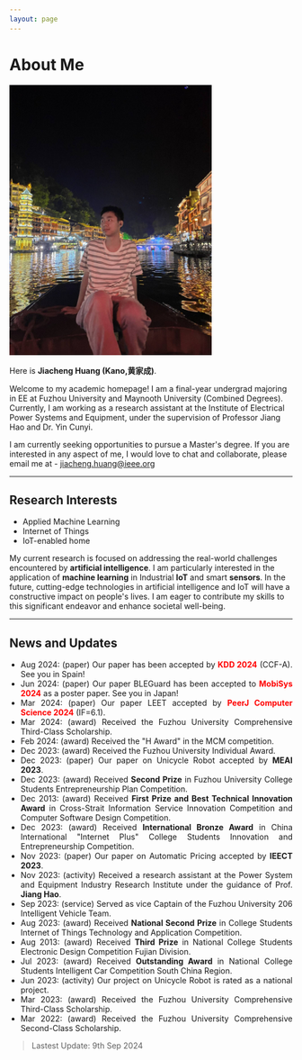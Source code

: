 ```yaml
---
layout: page
---
```


# About Me

<img src="/images/jiachenghuang.jpg" class="floatpic" width="360" height="480">

Here is **Jiacheng Huang (Kano,黄家成)**.

Welcome to my academic homepage! I am a final-year undergrad majoring in EE at Fuzhou University and Maynooth University (Combined Degrees). Currently, I am working as a research assistant at the Institute of Electrical Power Systems and Equipment, under the supervision of Professor Jiang Hao and Dr. Yin Cunyi.

I am currently seeking opportunities to pursue a Master's degree. If you are interested in any aspect of me, I would love to chat and collaborate, please email me at - jiacheng.huang@ieee.org

---

## Research Interests

- Applied Machine Learning
- Internet of Things
- IoT-enabled home

My current research is focused on addressing the real-world challenges encountered by **artificial intelligence**. I am particularly interested in the application of **machine learning** in Industrial **IoT** and smart **sensors**. In the future, cutting-edge technologies in artificial intelligence and IoT will have a constructive impact on people's lives. I am eager to contribute my skills to this significant endeavor and enhance societal well-being.

---

## News and Updates

<style>
    .timeline {
        text-align: justify;
        text-justify: inter-word;
        list-style-type: disc;
        padding-left: 20px; /* 稍微调整一下缩进 */
    }
</style>

<ul class="timeline">
    <li>Aug 2024: (paper) Our paper has been accepted by <strong><font color='red'>KDD 2024</font></strong> (CCF-A). See you in Spain!</li>
    <li>Jun 2024: (paper) Our paper BLEGuard has been accepted to <strong><font color='red'>MobiSys 2024</font></strong> as a poster paper. See you in Japan!</li>
    <li>Mar 2024: (paper) Our paper LEET accepted by <strong><font color='red'>PeerJ Computer Science 2024</font></strong> (IF=6.1).</li>
    <li>Mar 2024: (award) Received the Fuzhou University Comprehensive Third-Class Scholarship.</li>
    <li>Feb 2024: (award) Received the "H Award" in the MCM competition.</li>
    <li>Dec 2023: (award) Received the Fuzhou University Individual Award.</li>
    <li>Dec 2023: (paper) Our paper on Unicycle Robot accepted by <strong>MEAI 2023</strong>.</li>
    <li>Dec 2023: (award) Received <strong>Second Prize</strong> in Fuzhou University College Students Entrepreneurship Plan Competition.</li>
    <li>Dec 2013: (award) Received <strong>First Prize and Best Technical Innovation Award</strong> in Cross-Strait Information Service Innovation Competition and Computer Software Design Competition.</li>
    <li>Dec 2023: (award) Received <strong>International Bronze Award</strong> in China International "Internet Plus" College Students Innovation and Entrepreneurship Competition.</li>
    <li>Nov 2023: (paper) Our paper on Automatic Pricing accepted by <strong>IEECT 2023</strong>.</li>
    <li>Nov 2023: (activity) Received a research assistant at the Power System and Equipment Industry Research Institute under the guidance of Prof. <strong>Jiang Hao</strong>.</li>
    <li>Sep 2023: (service) Served as vice Captain of the Fuzhou University 206 Intelligent Vehicle Team.</li>
    <li>Aug 2023: (award) Received <strong>National Second Prize</strong> in College Students Internet of Things Technology and Application Competition.</li>
    <li>Aug 2013: (award) Received <strong>Third Prize</strong> in National College Students Electronic Design Competition Fujian Division.</li>
    <li>Jul 2023: (award) Received <strong>Outstanding Award</strong> in National College Students Intelligent Car Competition South China Region.</li>
    <li>Jun 2023: (activity) Our project on Unicycle Robot is rated as a national project.</li>
    <li>Mar 2023: (award) Received the Fuzhou University Comprehensive Third-Class Scholarship.</li>
    <li>Mar 2022: (award) Received the Fuzhou University Comprehensive Second-Class Scholarship.</li>
</ul>

> Lastest Update: 9th Sep 2024 